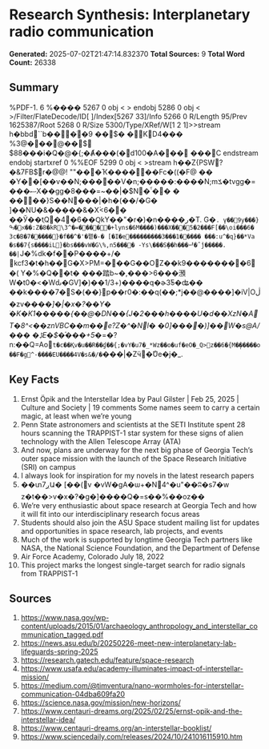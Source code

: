 # Research Synthesis: Interplanetary radio communication

**Generated:** 2025-07-02T21:47:14.832370
**Total Sources:** 9
**Total Word Count:** 26338

## Summary

%PDF-1. 6 %���� 5267 0 obj < > endobj 5286 0 obj < >/Filter/FlateDecode/ID[ ]/Index[5267 33]/Info 5266 0 R/Length 95/Prev 1625387/Root 5268 0 R/Size 5300/Type/XRef/W[1 2 1]>>stream h�bbd``b���ׁ�9 ��$�   �KD4��� %3@���@��$ $88���i�Q�@�{;�Ⱥ���(�d100�A��� � ��C endstream endobj startxref 0 %%EOF 5299 0 obj < >stream h��Z{PSW?�&7FB$r�@@! ""���Ҡ������Fc�((�F@ �� �Y��[��v��N;�����V�n;�����:����N;mݎ�tvgg�=���ސX��gg�8���=~��|�$N �῏� � � ����\}S��N���|�h�(��/�G� ]��NU�&�����&�Xؙ<6� � ��Ў ��tְQ�4󒧋�6��ԚkY��"�r�)�n����ر�T. G�`. ү��9y���}א�ߒ��:Z�8�kR\3^�=�����+lyns�6M����)���X���5�2���F[��\oi���6� 3c�B�7�����}�f��^�'�펱�-� [�I�e���������3���1����� ���:u^�q}��*Va �s��7{s����iL}�bs���vW�G\%,n5���� -Ys\���S̨��h���ᆑ�ˆj̓�����. ��|`J�%dk�f��P����+/� kcf3�t�h��G�X\>PM=���G��OZ��k9��������6�( Y�%�Q��t� ���踏b~�,���>6���澦W�t0�<�Wԃ�GV]�)��1/3+)����q�ɚ3̕Ƽ�ʥ�� ��k����7�S�(��}p��r0�:��q(��;*j��@����]�iV|Oڷ�zv���_�]�|�x�?��Y� ׂ�K�K1�����{��@�DN��{J�2���h����U�d��ХzN�AT�8^<��znVBC��m��e?Z�^�Nl� �0]����)]��W�s@A/��� �ڋE�$�֡���+5 �_=�?n:��Q=Ao`t�c��Қv�u��R��ɠ��{;�vY�u7�_*Wz�� o�uf�eO�_Q>z��6�{M�̩�����o��F�g^-����EU����4V�s&�/�`���|�Zӵ�ާUe�j�_.

## Key Facts

1. Ernst Öpik and the Interstellar Idea by Paul Gilster | Feb 25, 2025 | Culture and Society | 19 comments Some names seem to carry a certain magic, at least when we’re young
2. Penn State astronomers and scientists at the SETI Institute spent 28 hours scanning the TRAPPIST-1 star system for these signs of alien technology with the Allen Telescope Array (ATA)
3. And now, plans are underway for the next big phase of Georgia Tech’s outer space mission with the launch of the Space Research Initiative (SRI) on campus
4. I always look for inspiration for my novels in the latest research papers
5. ��տ7ږԱ� [��(v �vW�gA�ѡ+�N4^�u"��ʭ�s۬7�w z�t��>v�x�?�g�]����Q�=s��%��oz��
6. We’re very enthusiastic about space research at Georgia Tech and how it will fit into our interdisciplinary research focus areas
7. Students should also join the ASU Space student mailing list for updates and opportunities in space research, lab projects, and events
8. Much of the work is supported by longtime Georgia Tech partners like NASA, the National Science Foundation, and the Department of Defense
9. Air Force Academy, Colorado July 18, 2022
10. This project marks the longest single-target search for radio signals from TRAPPIST-1

## Sources

1. https://www.nasa.gov/wp-content/uploads/2015/01/archaeology_anthropology_and_interstellar_communication_tagged.pdf
2. https://news.asu.edu/b/20250226-meet-new-interplanetary-lab-lifeguards-spring-2025
3. https://research.gatech.edu/feature/space-research
4. https://www.usafa.edu/academy-illuminates-impact-of-interstellar-mission/
5. https://medium.com/@timventura/nano-wormholes-for-interstellar-communication-04dba609fa20
6. https://science.nasa.gov/mission/new-horizons/
7. https://www.centauri-dreams.org/2025/02/25/ernst-opik-and-the-interstellar-idea/
8. https://www.centauri-dreams.org/an-interstellar-booklist/
9. https://www.sciencedaily.com/releases/2024/10/241016115910.htm
